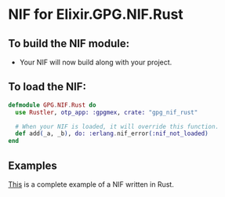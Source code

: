# NIF for Elixir.GPG.NIF.Rust

## To build the NIF module:

- Your NIF will now build along with your project.

## To load the NIF:

```elixir
defmodule GPG.NIF.Rust do
  use Rustler, otp_app: :gpgmex, crate: "gpg_nif_rust"

  # When your NIF is loaded, it will override this function.
  def add(_a, _b), do: :erlang.nif_error(:nif_not_loaded)
end
```

## Examples

[This](https://github.com/rusterlium/NifIo) is a complete example of a NIF written in Rust.
